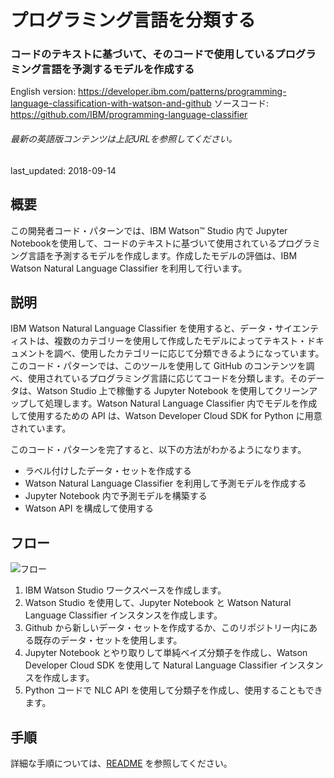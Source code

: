 # プログラミング言語を分類する

### コードのテキストに基づいて、そのコードで使用しているプログラミング言語を予測するモデルを作成する

English version: https://developer.ibm.com/patterns/programming-language-classification-with-watson-and-github
  ソースコード: https://github.com/IBM/programming-language-classifier

###### 最新の英語版コンテンツは上記URLを参照してください。
last_updated: 2018-09-14

 ## 概要

この開発者コード・パターンでは、IBM Watson™ Studio 内で Jupyter Notebookを使用して、コードのテキストに基づいて使用されているプログラミング言語を予測するモデルを作成します。作成したモデルの評価は、IBM Watson Natural Language Classifier を利用して行います。

## 説明

IBM Watson Natural Language Classifier を使用すると、データ・サイエンティストは、複数のカテゴリーを使用して作成したモデルによってテキスト・ドキュメントを調べ、使用したカテゴリーに応じて分類できるようになっています。このコード・パターンでは、このツールを使用して GitHub のコンテンツを調べ、使用されているプログラミング言語に応じてコードを分類します。そのデータは、Watson Studio 上で稼働する Jupyter Notebook を使用してクリーンアップして処理します。Watson Natural Language Classifier 内でモデルを作成して使用するための API は、Watson Developer Cloud SDK for Python に用意されています。

このコード・パターンを完了すると、以下の方法がわかるようになります。

* ラベル付けしたデータ・セットを作成する
* Watson Natural Language Classifier を利用して予測モデルを作成する
* Jupyter Notebook 内で予測モデルを構築する
* Watson API を構成して使用する

## フロー

![フロー](../../images/arch-programming-language-classification-with-watson-and-github.png)

1. IBM Watson Studio ワークスペースを作成します。
2. Watson Studio を使用して、Jupyter Notebook と Watson Natural Language Classifier インスタンスを作成します。
3. Github から新しいデータ・セットを作成するか、このリポジトリー内にある既存のデータ・セットを使用します。
4. Jupyter Notebook とやり取りして単純ベイズ分類子を作成し、Watson Developer Cloud SDK を使用して Natural Language Classifier インスタンスを作成します。
5. Python コードで NLC API を使用して分類子を作成し、使用することもできます。

## 手順

詳細な手順については、[README](https://github.com/IBM/programming-language-classifier/blob/master/README.md) を参照してください。
